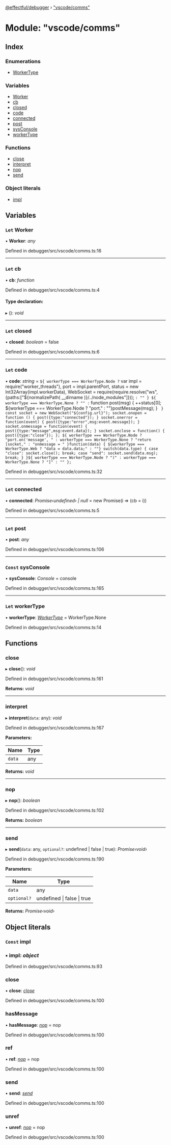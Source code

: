 [@effectful/debugger](../README.md) › ["vscode/comms"](_vscode_comms_.md)

# Module: "vscode/comms"

## Index

### Enumerations

* [WorkerType](../enums/_vscode_comms_.workertype.md)

### Variables

* [Worker](_vscode_comms_.md#let-worker)
* [cb](_vscode_comms_.md#let-cb)
* [closed](_vscode_comms_.md#let-closed)
* [code](_vscode_comms_.md#let-code)
* [connected](_vscode_comms_.md#let-connected)
* [post](_vscode_comms_.md#let-post)
* [sysConsole](_vscode_comms_.md#const-sysconsole)
* [workerType](_vscode_comms_.md#let-workertype)

### Functions

* [close](_vscode_comms_.md#close)
* [interpret](_vscode_comms_.md#interpret)
* [nop](_vscode_comms_.md#nop)
* [send](_vscode_comms_.md#send)

### Object literals

* [impl](_vscode_comms_.md#const-impl)

## Variables

### `Let` Worker

• **Worker**: *any*

Defined in debugger/src/vscode/comms.ts:16

___

### `Let` cb

• **cb**: *function*

Defined in debugger/src/vscode/comms.ts:4

#### Type declaration:

▸ (): *void*

___

### `Let` closed

• **closed**: *boolean* = false

Defined in debugger/src/vscode/comms.ts:6

___

### `Let` code

• **code**: *string* = `
   ${
     workerType === WorkerType.Node
       ? `
   var impl = require("worker_threads"),
       port = impl.parentPort,
       status = new Int32Array(impl.workerData),
       WebSocket = require(require.resolve("ws",{paths:["${normalizePath(
         __dirname
       )}/../node_modules"]}));
   `
       : ""
   }
   ${
     workerType === WorkerType.None
       ? ""
       : `
   function post(msg) {
     ++status[0];
     ${workerType === WorkerType.Node ? "port." : ""}postMessage(msg);
   }
   `
   }
   const socket = new WebSocket("${config.url}");
   socket.onopen = function () { post({type:"connected"}); }
   socket.onerror = function(event) { post({type:"error",msg:event.message}); }
   socket.onmessage = function(event) { post({type:"message",msg:event.data}); }
   socket.onclose = function() { post({type:"close"}); };
   ${
     workerType === WorkerType.Node
       ? "port.on('message', "
       : workerType === WorkerType.None
       ? "return [socket,"
       : "onmessage = "
   }function(data) {
    ${workerType === WorkerType.Web ? "data = data.data;" : ""}
     switch(data.type) {
       case "close":
         socket.close();
         break;
       case "send":
         socket.send(data.msg);
         break;
     }
   }${
     workerType === WorkerType.Node
       ? ")"
       : workerType === WorkerType.None
       ? "]"
       : ""
   };`

Defined in debugger/src/vscode/comms.ts:32

___

### `Let` connected

• **connected**: *Promise‹undefined› | null* = new Promise(i => (cb = i))

Defined in debugger/src/vscode/comms.ts:5

___

### `Let` post

• **post**: *any*

Defined in debugger/src/vscode/comms.ts:106

___

### `Const` sysConsole

• **sysConsole**: *Console* = console

Defined in debugger/src/vscode/comms.ts:165

___

### `Let` workerType

• **workerType**: *[WorkerType](../enums/_vscode_comms_.workertype.md)* = WorkerType.None

Defined in debugger/src/vscode/comms.ts:14

## Functions

###  close

▸ **close**(): *void*

Defined in debugger/src/vscode/comms.ts:161

**Returns:** *void*

___

###  interpret

▸ **interpret**(`data`: any): *void*

Defined in debugger/src/vscode/comms.ts:167

**Parameters:**

Name | Type |
------ | ------ |
`data` | any |

**Returns:** *void*

___

###  nop

▸ **nop**(): *boolean*

Defined in debugger/src/vscode/comms.ts:102

**Returns:** *boolean*

___

###  send

▸ **send**(`data`: any, `optional?`: undefined | false | true): *Promise‹void›*

Defined in debugger/src/vscode/comms.ts:190

**Parameters:**

Name | Type |
------ | ------ |
`data` | any |
`optional?` | undefined &#124; false &#124; true |

**Returns:** *Promise‹void›*

## Object literals

### `Const` impl

### ▪ **impl**: *object*

Defined in debugger/src/vscode/comms.ts:93

###  close

• **close**: *[close](_vscode_comms_.md#close)*

Defined in debugger/src/vscode/comms.ts:100

###  hasMessage

• **hasMessage**: *[nop](_persist_.md#nop)* = nop

Defined in debugger/src/vscode/comms.ts:100

###  ref

• **ref**: *[nop](_persist_.md#nop)* = nop

Defined in debugger/src/vscode/comms.ts:100

###  send

• **send**: *[send](_vscode_comms_.md#send)*

Defined in debugger/src/vscode/comms.ts:100

###  unref

• **unref**: *[nop](_persist_.md#nop)* = nop

Defined in debugger/src/vscode/comms.ts:100
